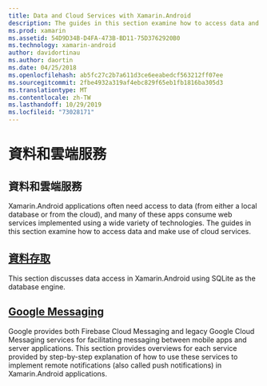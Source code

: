 ```yaml
---
title: Data and Cloud Services with Xamarin.Android
description: The guides in this section examine how to access data and make use of cloud services.
ms.prod: xamarin
ms.assetid: 54D9D34B-D4FA-473B-BD11-75D3762920B0
ms.technology: xamarin-android
author: davidortinau
ms.author: daortin
ms.date: 04/25/2018
ms.openlocfilehash: ab5fc27c2b7a611d3ce6eeabedcf563212ff07ee
ms.sourcegitcommit: 2fbe4932a319af4ebc829f65eb1fb1816ba305d3
ms.translationtype: MT
ms.contentlocale: zh-TW
ms.lasthandoff: 10/29/2019
ms.locfileid: "73028171"
---
```

# <a name="data-and-cloud-services"></a>資料和雲端服務

## <a name="data-and-cloud-services"></a>資料和雲端服務

Xamarin.Android applications often need access to data (from either a local database or from the cloud), and many of these apps consume web services implemented using a wide variety of technologies. The guides in this section examine how to access data and make use of cloud services.

## <a name="data-accessandroiddata-clouddata-accessindexmd"></a>[資料存取](~/android/data-cloud/data-access/index.md)

This section discusses data access in Xamarin.Android using SQLite as the database engine.

## <a name="google-messagingandroiddata-cloudgoogle-messagingindexmd"></a>[Google Messaging](~/android/data-cloud/google-messaging/index.md)

Google provides both Firebase Cloud Messaging and legacy Google Cloud Messaging services for facilitating messaging between mobile apps and server applications. This section provides overviews for each service provided by step-by-step explanation of how to use these services to implement remote notifications (also called push notifications) in Xamarin.Android applications.
